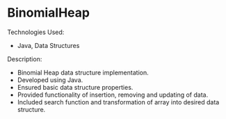 # BinomialHeap
Technologies Used:
* Java, Data Structures

Description:
* Binomial Heap data structure implementation.
* Developed using Java.
* Ensured basic data structure properties. 
* Provided functionality of insertion, removing and updating of data. 
* Included search function and transformation of array into desired data structure.
